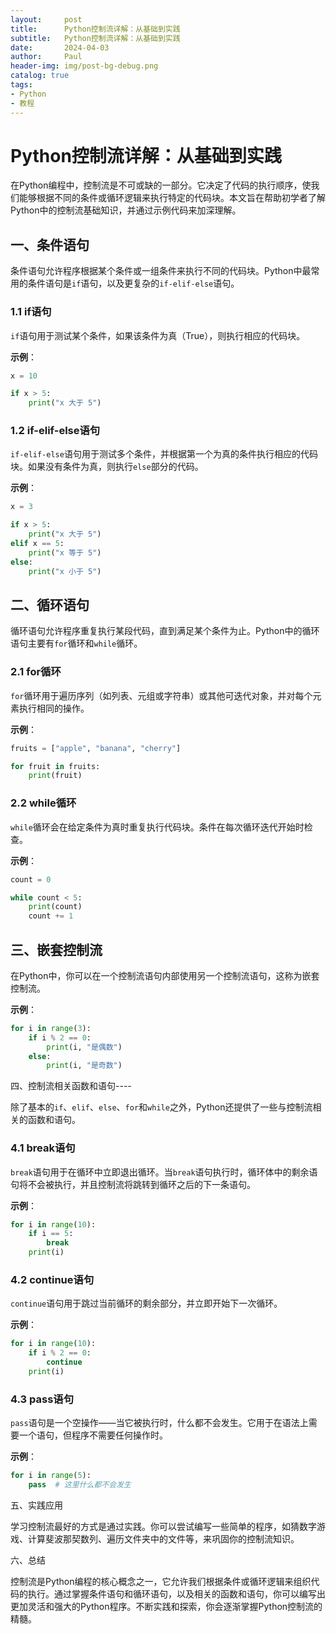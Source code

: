 ```yaml
---
layout:     post
title:      Python控制流详解：从基础到实践
subtitle:   Python控制流详解：从基础到实践
date:       2024-04-03
author:     Paul
header-img: img/post-bg-debug.png
catalog: true
tags:
- Python
- 教程
--- 
```


# Python控制流详解：从基础到实践

在Python编程中，控制流是不可或缺的一部分。它决定了代码的执行顺序，使我们能够根据不同的条件或循环逻辑来执行特定的代码块。本文旨在帮助初学者了解Python中的控制流基础知识，并通过示例代码来加深理解。

## 一、条件语句

条件语句允许程序根据某个条件或一组条件来执行不同的代码块。Python中最常用的条件语句是`if`语句，以及更复杂的`if-elif-else`语句。

### 1.1 if语句

`if`语句用于测试某个条件，如果该条件为真（True），则执行相应的代码块。

**示例**：


```python
x = 10

if x > 5:
    print("x 大于 5")
```
### 1.2 if-elif-else语句

`if-elif-else`语句用于测试多个条件，并根据第一个为真的条件执行相应的代码块。如果没有条件为真，则执行`else`部分的代码。

**示例**：


```python
x = 3

if x > 5:
    print("x 大于 5")
elif x == 5:
    print("x 等于 5")
else:
    print("x 小于 5")
```
## 二、循环语句

循环语句允许程序重复执行某段代码，直到满足某个条件为止。Python中的循环语句主要有`for`循环和`while`循环。

### 2.1 for循环

`for`循环用于遍历序列（如列表、元组或字符串）或其他可迭代对象，并对每个元素执行相同的操作。

**示例**：


```python
fruits = ["apple", "banana", "cherry"]

for fruit in fruits:
    print(fruit)
```
### 2.2 while循环

`while`循环会在给定条件为真时重复执行代码块。条件在每次循环迭代开始时检查。

**示例**：


```python
count = 0

while count < 5:
    print(count)
    count += 1
```
## 三、嵌套控制流

在Python中，你可以在一个控制流语句内部使用另一个控制流语句，这称为嵌套控制流。

**示例**：


```python
for i in range(3):
    if i % 2 == 0:
        print(i, "是偶数")
    else:
        print(i, "是奇数")
```
四、控制流相关函数和语句----

除了基本的`if`、`elif`、`else`、`for`和`while`之外，Python还提供了一些与控制流相关的函数和语句。

### 4.1 break语句

`break`语句用于在循环中立即退出循环。当`break`语句执行时，循环体中的剩余语句将不会被执行，并且控制流将跳转到循环之后的下一条语句。

**示例**：


```python
for i in range(10):
    if i == 5:
        break
    print(i)
```
### 4.2 continue语句

`continue`语句用于跳过当前循环的剩余部分，并立即开始下一次循环。

**示例**：


```python
for i in range(10):
    if i % 2 == 0:
        continue
    print(i)
```
### 4.3 pass语句

`pass`语句是一个空操作——当它被执行时，什么都不会发生。它用于在语法上需要一个语句，但程序不需要任何操作时。

**示例**：


```python
for i in range(5):
    pass  # 这里什么都不会发生
```
五、实践应用

学习控制流最好的方式是通过实践。你可以尝试编写一些简单的程序，如猜数字游戏、计算斐波那契数列、遍历文件夹中的文件等，来巩固你的控制流知识。

六、总结

控制流是Python编程的核心概念之一，它允许我们根据条件或循环逻辑来组织代码的执行。通过掌握条件语句和循环语句，以及相关的函数和语句，你可以编写出更加灵活和强大的Python程序。不断实践和探索，你会逐渐掌握Python控制流的精髓。
